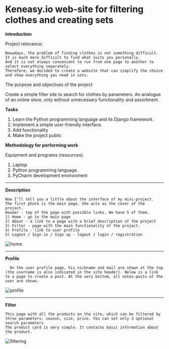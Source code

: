 # Keneasy.io web-site for filtering clothes and creating sets

**Introduction**

Project relevance:

```
Nowadays, the problem of finding clothes is not something difficult.
It is much more difficult to find what suits you personally.
And it is not always convenient to run from one page to another to select everything separately.
Therefore, we decided to create a website that can simplify the choice and show everything you need in sets.
```


The purpose and objectives of the project

Create a simple filter site to search for clothes by parameters. An analogue of an online store, only without unnecessary functionality and assortment.

**Tasks**
1) Learn the Python programming language and its Django framework.
2) Implement a simple user-friendly interface.
3) Add functionality
4) Make the project public


**Methodology for performing work**

Equipment and programs (resources).
1. Laptop
2. Python programming language.
3. PyCharm development environment

-------------------------------------

**Description**
```
Now I’ll tell you a little about the interface of my mini-project.
The first photo is the main page. She acts as the cover of the project.
Header - top of the page with possible links. We have 5 of them.
1) Home - go to the main page
2) About - a link to a page with a brief description of the project
3) Filter - page with the main functionality of the project.
4) Profile - link to user profile
5) Logout / Sign in / Sign up - logout / login / registration
```
![home](https://user-images.githubusercontent.com/66637696/153063419-dcbe464d-960a-422d-a7df-16fa38868b79.png)

------------------------------

**Profile**
```
  On the user profile page, his nickname and mail are shown at the top (the username is also indicated in the site header). Below is a link to a page to create a post. At the very bottom, all notes-posts of the user are shown.
```
![profile](https://user-images.githubusercontent.com/66637696/153063501-6188378e-fcee-492b-8505-1041a370d734.png)

--------------------------------------

**Filter**
```
This page with all the products on the site, which can be filtered by three parameters: season, size, price. You can set only 3 optional search parameters
The product card is very simple. It contains basic information about the product.
```
![filtering](https://user-images.githubusercontent.com/66637696/153063593-d9618d29-c29a-4bc5-8d45-e83f1b5a98ec.png)

